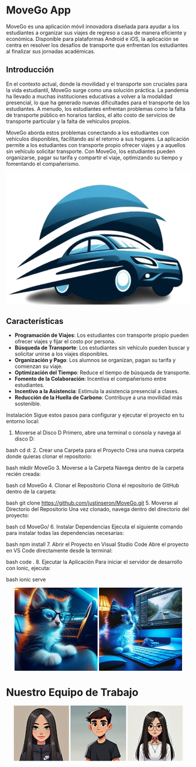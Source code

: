 # MoveGo App

MoveGo es una aplicación móvil innovadora diseñada para ayudar a los estudiantes a organizar sus viajes de regreso a casa de manera eficiente y económica. Disponible para plataformas Android e iOS, la aplicación se centra en resolver los desafíos de transporte que enfrentan los estudiantes al finalizar sus jornadas académicas.

## Introducción

En el contexto actual, donde la movilidad y el transporte son cruciales para la vida estudiantil, MoveGo surge como una solución práctica. La pandemia ha llevado a muchas instituciones educativas a volver a la modalidad presencial, lo que ha generado nuevas dificultades para el transporte de los estudiantes. A menudo, los estudiantes enfrentan problemas como la falta de transporte público en horarios tardíos, el alto costo de servicios de transporte particular y la falta de vehículos propios.

MoveGo aborda estos problemas conectando a los estudiantes con vehículos disponibles, facilitando así el retorno a sus hogares. La aplicación permite a los estudiantes con transporte propio ofrecer viajes y a aquellos sin vehículo solicitar transporte. Con MoveGo, los estudiantes pueden organizarse, pagar su tarifa y compartir el viaje, optimizando su tiempo y fomentando el compañerismo.

![MoveGo Logo](src/assets/images/logo.png) <!-- Reemplaza con la ruta de tu imagen -->

## Características

- **Programación de Viajes**: Los estudiantes con transporte propio pueden ofrecer viajes y fijar el costo por persona.
- **Búsqueda de Transporte**: Los estudiantes sin vehículo pueden buscar y solicitar unirse a los viajes disponibles.
- **Organización y Pago**: Los alumnos se organizan, pagan su tarifa y comienzan su viaje.
- **Optimización del Tiempo**: Reduce el tiempo de búsqueda de transporte.
- **Fomento de la Colaboración**: Incentiva el compañerismo entre estudiantes.
- **Incentivo a la Asistencia**: Estimula la asistencia presencial a clases.
- **Reducción de la Huella de Carbono**: Contribuye a una movilidad más sostenible.

Instalación
Sigue estos pasos para configurar y ejecutar el proyecto en tu entorno local:

1. Moverse al Disco D
 Primero, abre una terminal o consola y navega al disco D:

 bash
  cd d:
2. Crear una Carpeta para el Proyecto
Crea una nueva carpeta donde quieras clonar el repositorio:

  bash
  mkdir MoveGo
3. Moverse a la Carpeta
Navega dentro de la carpeta recién creada:

bash
  cd MoveGo
4. Clonar el Repositorio
Clona el repositorio de GitHub dentro de la carpeta:

bash
  git clone https://github.com/justinseron/MoveGo.git
5. Moverse al Directorio del Repositorio
Una vez clonado, navega dentro del directorio del proyecto:

bash
  cd MoveGo/
6. Instalar Dependencias
Ejecuta el siguiente comando para instalar todas las dependencias necesarias:

bash
  npm install
7. Abrir el Proyecto en Visual Studio Code
Abre el proyecto en VS Code directamente desde la terminal:

bash
   code .
8. Ejecutar la Aplicación
Para iniciar el servidor de desarrollo con Ionic, ejecuta:

bash
  ionic serve


<p align="center">
  <img src="src/assets/images/gato_conductor.jpeg" alt="Gato Conductor" width="45%">
  <img src="src/assets/images/gato_constructor.jpeg" alt="Gato Constructor" width="45%">
</p>

# Nuestro Equipo de Trabajo
<p align="center">
  <img src="src/assets/images/Daphne.webp" alt="Daphne" width="30%">
  <img src="src/assets/images/Justin.webp" alt="Justin" width="30%">
  <img src="src/assets/images/Geraldine.jpg" alt="Geraldine" width="30%">
</p>